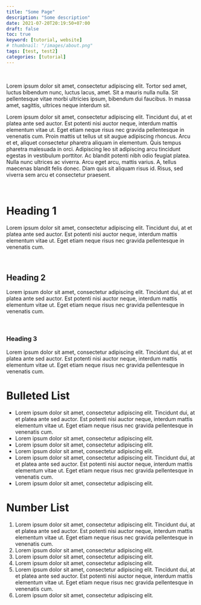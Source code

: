 ```yaml
---
title: "Some Page"
description: "Some description"
date: 2021-07-20T20:19:50+07:00
draft: false
toc: true
keyword: [tutorial, website]
# thumbnail: "/images/about.png"
tags: [test, test2]
categories: [tutorial]
---
```


<br/>

Lorem ipsum dolor sit amet, consectetur adipiscing elit. Tortor sed amet, luctus bibendum nunc, luctus lacus, amet. Sit a mauris nulla nulla. Sit pellentesque vitae morbi ultricies ipsum, bibendum dui faucibus. In massa amet, sagittis, ultrices neque interdum sit.

Lorem ipsum dolor sit amet, consectetur adipiscing elit. Tincidunt dui, at et platea ante sed auctor. Est potenti nisi auctor neque, interdum mattis elementum vitae ut. Eget etiam neque risus nec gravida pellentesque in venenatis cum. Proin mattis ut tellus ut sit augue adipiscing rhoncus. Arcu et et, aliquet consectetur pharetra aliquam in elementum. Quis tempus pharetra malesuada in orci. Adipiscing leo sit adipiscing arcu tincidunt egestas in vestibulum porttitor. Ac blandit potenti nibh odio feugiat platea. Nulla nunc ultrices ac viverra. Arcu eget arcu, mattis varius. A, tellus maecenas blandit felis donec. Diam quis sit aliquam risus id. Risus, sed viverra sem arcu et consectetur praesent.

<br/>

# Heading 1

Lorem ipsum dolor sit amet, consectetur adipiscing elit. Tincidunt dui, at et platea ante sed auctor. Est potenti nisi auctor neque, interdum mattis elementum vitae ut. Eget etiam neque risus nec gravida pellentesque in venenatis cum.

<br/>

## Heading 2

Lorem ipsum dolor sit amet, consectetur adipiscing elit. Tincidunt dui, at et platea ante sed auctor. Est potenti nisi auctor neque, interdum mattis elementum vitae ut. Eget etiam neque risus nec gravida pellentesque in venenatis cum.

<br/>

### Heading 3

Lorem ipsum dolor sit amet, consectetur adipiscing elit. Tincidunt dui, at et platea ante sed auctor. Est potenti nisi auctor neque, interdum mattis elementum vitae ut. Eget etiam neque risus nec gravida pellentesque in venenatis cum.


# Bulleted List
- Lorem ipsum dolor sit amet, consectetur adipiscing elit. Tincidunt dui, at et platea ante sed auctor. Est potenti nisi auctor neque, interdum mattis elementum vitae ut. Eget etiam neque risus nec gravida pellentesque in venenatis cum.
- Lorem ipsum dolor sit amet, consectetur adipiscing elit.
- Lorem ipsum dolor sit amet, consectetur adipiscing elit.
- Lorem ipsum dolor sit amet, consectetur adipiscing elit.
- Lorem ipsum dolor sit amet, consectetur adipiscing elit. Tincidunt dui, at et platea ante sed auctor. Est potenti nisi auctor neque, interdum mattis elementum vitae ut. Eget etiam neque risus nec gravida pellentesque in venenatis cum.
- Lorem ipsum dolor sit amet, consectetur adipiscing elit.


# Number List
1. Lorem ipsum dolor sit amet, consectetur adipiscing elit. Tincidunt dui, at et platea ante sed auctor. Est potenti nisi auctor neque, interdum mattis elementum vitae ut. Eget etiam neque risus nec gravida pellentesque in venenatis cum.
2. Lorem ipsum dolor sit amet, consectetur adipiscing elit.
3. Lorem ipsum dolor sit amet, consectetur adipiscing elit.
4. Lorem ipsum dolor sit amet, consectetur adipiscing elit.
5. Lorem ipsum dolor sit amet, consectetur adipiscing elit. Tincidunt dui, at et platea ante sed auctor. Est potenti nisi auctor neque, interdum mattis elementum vitae ut. Eget etiam neque risus nec gravida pellentesque in venenatis cum.
6. Lorem ipsum dolor sit amet, consectetur adipiscing elit.